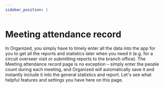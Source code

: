 ```yaml
---
sidebar_position: 1
---
```


# Meeting attendance record

In Organized, you simply have to timely enter all the data into the app for you to get all the reports and statistics later when you need it (e.g. for a circuit overseer visit or submitting reports to the branch office). The Meeting attendance record page is no exception – simply enter the people count during each meeting, and Organized will automatically save it and instantly include it into the general statistics and report. Let's see what helpful features and settings you have here on this page.